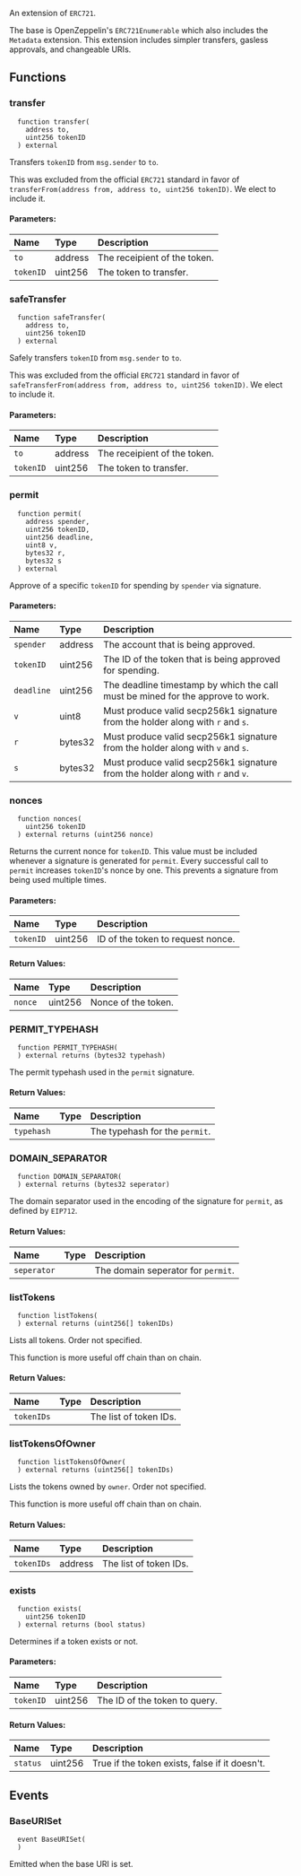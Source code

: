 An extension of `ERC721`.

The base is OpenZeppelin's `ERC721Enumerable` which also includes the `Metadata` extension. This extension includes simpler transfers, gasless approvals, and changeable URIs.


## Functions
### transfer
```solidity
  function transfer(
    address to,
    uint256 tokenID
  ) external
```
Transfers `tokenID` from `msg.sender` to `to`.

This was excluded from the official `ERC721` standard in favor of `transferFrom(address from, address to, uint256 tokenID)`. We elect to include it.

#### Parameters:
| Name | Type | Description                                                          |
| :--- | :--- | :------------------------------------------------------------------- |
|`to` | address | The receipient of the token.
|`tokenID` | uint256 | The token to transfer.

### safeTransfer
```solidity
  function safeTransfer(
    address to,
    uint256 tokenID
  ) external
```
Safely transfers `tokenID` from `msg.sender` to `to`.

This was excluded from the official `ERC721` standard in favor of `safeTransferFrom(address from, address to, uint256 tokenID)`. We elect to include it.

#### Parameters:
| Name | Type | Description                                                          |
| :--- | :--- | :------------------------------------------------------------------- |
|`to` | address | The receipient of the token.
|`tokenID` | uint256 | The token to transfer.

### permit
```solidity
  function permit(
    address spender,
    uint256 tokenID,
    uint256 deadline,
    uint8 v,
    bytes32 r,
    bytes32 s
  ) external
```
Approve of a specific `tokenID` for spending by `spender` via signature.


#### Parameters:
| Name | Type | Description                                                          |
| :--- | :--- | :------------------------------------------------------------------- |
|`spender` | address | The account that is being approved.
|`tokenID` | uint256 | The ID of the token that is being approved for spending.
|`deadline` | uint256 | The deadline timestamp by which the call must be mined for the approve to work.
|`v` | uint8 | Must produce valid secp256k1 signature from the holder along with `r` and `s`.
|`r` | bytes32 | Must produce valid secp256k1 signature from the holder along with `v` and `s`.
|`s` | bytes32 | Must produce valid secp256k1 signature from the holder along with `r` and `v`.

### nonces
```solidity
  function nonces(
    uint256 tokenID
  ) external returns (uint256 nonce)
```
Returns the current nonce for `tokenID`. This value must be
included whenever a signature is generated for `permit`.
Every successful call to `permit` increases ``tokenID``'s nonce by one. This
prevents a signature from being used multiple times.


#### Parameters:
| Name | Type | Description                                                          |
| :--- | :--- | :------------------------------------------------------------------- |
|`tokenID` | uint256 | ID of the token to request nonce.

#### Return Values:
| Name                           | Type          | Description                                                                  |
| :----------------------------- | :------------ | :--------------------------------------------------------------------------- |
|`nonce`| uint256 | Nonce of the token.
### PERMIT_TYPEHASH
```solidity
  function PERMIT_TYPEHASH(
  ) external returns (bytes32 typehash)
```
The permit typehash used in the `permit` signature.



#### Return Values:
| Name                           | Type          | Description                                                                  |
| :----------------------------- | :------------ | :--------------------------------------------------------------------------- |
|`typehash`|  | The typehash for the `permit`.
### DOMAIN_SEPARATOR
```solidity
  function DOMAIN_SEPARATOR(
  ) external returns (bytes32 seperator)
```
The domain separator used in the encoding of the signature for `permit`, as defined by `EIP712`.



#### Return Values:
| Name                           | Type          | Description                                                                  |
| :----------------------------- | :------------ | :--------------------------------------------------------------------------- |
|`seperator`|  | The domain seperator for `permit`.
### listTokens
```solidity
  function listTokens(
  ) external returns (uint256[] tokenIDs)
```
Lists all tokens.
Order not specified.

This function is more useful off chain than on chain.


#### Return Values:
| Name                           | Type          | Description                                                                  |
| :----------------------------- | :------------ | :--------------------------------------------------------------------------- |
|`tokenIDs`|  | The list of token IDs.
### listTokensOfOwner
```solidity
  function listTokensOfOwner(
  ) external returns (uint256[] tokenIDs)
```
Lists the tokens owned by `owner`.
Order not specified.

This function is more useful off chain than on chain.


#### Return Values:
| Name                           | Type          | Description                                                                  |
| :----------------------------- | :------------ | :--------------------------------------------------------------------------- |
|`tokenIDs`| address | The list of token IDs.
### exists
```solidity
  function exists(
    uint256 tokenID
  ) external returns (bool status)
```
Determines if a token exists or not.


#### Parameters:
| Name | Type | Description                                                          |
| :--- | :--- | :------------------------------------------------------------------- |
|`tokenID` | uint256 | The ID of the token to query.

#### Return Values:
| Name                           | Type          | Description                                                                  |
| :----------------------------- | :------------ | :--------------------------------------------------------------------------- |
|`status`| uint256 | True if the token exists, false if it doesn't.
## Events
### BaseURISet
```solidity
  event BaseURISet(
  )
```
Emitted when the base URI is set.


